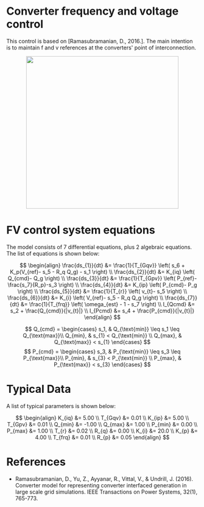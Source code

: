 # Converter frequency and voltage control
This control is based on [Ramasubramanian, D., 2016.]. The main intention is to maintain f and v references at the converters' point of interconnection.
<div align="center">
  <img src="https://github.com/user-attachments/assets/3ee38622-df1a-459b-8554-1532d05b529c" width="400">
</div>

# FV control system equations
The model consists of 7 differential equations, plus 2 algebraic equations. The list of equations is shown below:

$$
\begin{align}
\frac{ds_{1}}{dt} &= \frac{1}{T_{Gqv}} \left( s_6 + K_p(V_{ref}- s_5 - R_q Q_g) - s_1 \right) \\
\frac{ds_{2}}{dt} &= K_{iq} \left( Q_{cmd}- Q_g \right) \\
\frac{ds_{3}}{dt} &= \frac{1}{T_{Gpv}} \left( P_{ref}- \frac{s_7}{R_p}-s_3 \right) \\
\frac{ds_{4}}{dt} &= K_{ip} \left( P_{cmd}- P_g \right) \\
\frac{ds_{5}}{dt} &= \frac{1}{T_{r}}  \left( v_{t}- s_5 \right) \\
\frac{ds_{6}}{dt} &= K_{i} \left( V_{ref}- s_5 - R_q Q_g \right) \\
\frac{ds_{7}}{dt} &= \frac{1}{T_{frq}} \left( \omega_{est} - 1 - s_7 \right) \\
I_{Qcmd}          &= s_2 + \frac{Q_{cmd}}{|v_{t}|} \\
I_{Pcmd}          &= s_4 + \frac{P_{cmd}}{|v_{t}|}
\end{align}
$$

$$
Q_{cmd} =
\begin{cases} 
    s_1, & Q_{\text{min}} \leq s_1 \leq Q_{\text{max}}\\
    Q_{min}, & s_{1} < Q_{\text{min}}  \\
    Q_{max}, & Q_{\text{max}} < s_{1} 
\end{cases}
$$
$$
P_{cmd} =
\begin{cases} 
    s_3, & P_{\text{min}} \leq s_3 \leq P_{\text{max}}\\
    P_{min}, & s_{3} < P_{\text{min}}  \\
    P_{max}, & P_{\text{max}} < s_{3} 
\end{cases}
$$

# Typical Data
A list of typical parameters is shown below:

$$
\begin{align}
K_{iq} &= 5.00 \\
T_{Gqv} &= 0.01 \\
K_{ip} &= 5.00 \\
T_{Gpv} &= 0.01 \\
Q_{min} &= -1.00 \\
Q_{max} &= 1.00 \\
P_{min} &= 0.00 \\
P_{max} &= 1.00 \\
T_{r} &= 0.02 \\
R_{q} &= 0.00 \\
K_{i} &= 20.0 \\
K_{p} &= 4.00 \\
T_{frq} &= 0.01 \\
R_{p} &= 0.05
\end{align}
$$

# References
- Ramasubramanian, D., Yu, Z., Ayyanar, R., Vittal, V., & Undrill, J. (2016). Converter model for representing converter interfaced generation in large scale grid simulations. IEEE Transactions on Power Systems, 32(1), 765-773.
